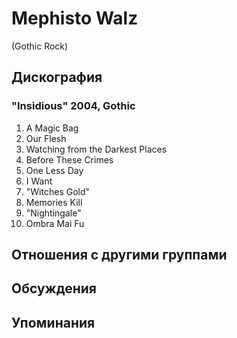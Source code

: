 # Mephisto Walz

(Gothic Rock)

## Дискография

### "Insidious" 2004, Gothic

01. A Magic Bag
02. Our Flesh
03. Watching from the Darkest Places
04. Before These Crimes
05. One Less Day
06. I Want
07. "Witches Gold"
08. Memories Kill
09. "Nightingale"
10. Ombra Mai Fu


## Отношения с другими группами


## Обсуждения


## Упоминания

